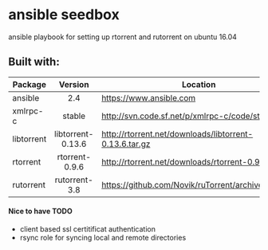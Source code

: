 # ansible seedbox

ansible playbook for setting up rtorrent and rutorrent on ubuntu 16.04

## Built with:
| Package | Version | Location |
|---|:-:|---|
| ansible |  2.4 | https://www.ansible.com |
| xmlrpc-c | stable | http://svn.code.sf.net/p/xmlrpc-c/code/stable/ |
| libtorrent | libtorrent-0.13.6 | http://rtorrent.net/downloads/libtorrent-0.13.6.tar.gz | 
| rtorrent | rtorrent-0.9.6 | http://rtorrent.net/downloads/rtorrent-0.9.6.tar.gz | 
| rutorrent | rutorrent-3.8 | https://github.com/Novik/ruTorrent/archive/v3.8.zip |  

#### Nice to have TODO
 * client based ssl certitificat authentication
 * rsync role for syncing local and remote directories
